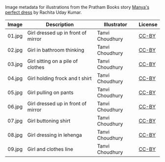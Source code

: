 Image metadata for illustrations from the Pratham Books story [Manya's perfect dress](https://storyweaver.org.in/stories/2608-manya-s-perfect-dress) by Rachita Uday Kumar.

Image | Description | Illustrator | License
----- | ----------- | ----------- | -------
01.jpg | Girl dressed up in front of mirror | Tanvi Choudhury | [CC-BY](https://creativecommons.org/licenses/by/4.0/)
02.jpg | Girl in bathroom thinking | Tanvi Choudhury | [CC-BY](https://creativecommons.org/licenses/by/4.0/)
03.jpg | Girl sitting on a pile of clothes | Tanvi Choudhury | [CC-BY](https://creativecommons.org/licenses/by/4.0/)
04.jpg | Girl holding frock and t shirt | Tanvi Choudhury | [CC-BY](https://creativecommons.org/licenses/by/4.0/)
05.jpg | Girl pulling on pants | Tanvi Choudhury | [CC-BY](https://creativecommons.org/licenses/by/4.0/)
06.jpg | Girl dressed up in front of mirror | Tanvi Choudhury | [CC-BY](https://creativecommons.org/licenses/by/4.0/)
07.jpg | Girl buttoning shirt | Tanvi Choudhury | [CC-BY](https://creativecommons.org/licenses/by/4.0/)
08.jpg | Girl dressing in lehenga | Tanvi Choudhury | [CC-BY](https://creativecommons.org/licenses/by/4.0/)
09.jpg | Girl and clothes line | Tanvi Choudhury | [CC-BY](https://creativecommons.org/licenses/by/4.0/)
